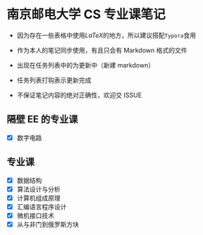 # 南京邮电大学 CS 专业课笔记

- 因为存在一些表格中使用$LaTeX$的地方，所以建议搭配`Typora`食用

- 作为本人的笔记同步使用，有且只会有 Markdown 格式的文件

- 出现在任务列表中的为更新中（新建 markdown）

- 任务列表打钩表示更新完成
- 不保证笔记内容的绝对正确性，欢迎交 ISSUE

## 隔壁 EE 的专业课

- [x] 数字电路

## 专业课

- [x] 数据结构
- [x] 算法设计与分析
- [x] 计算机组成原理
- [x] 汇编语言程序设计
- [x] 微机接口技术
- [x] 从与非门到俄罗斯方块
